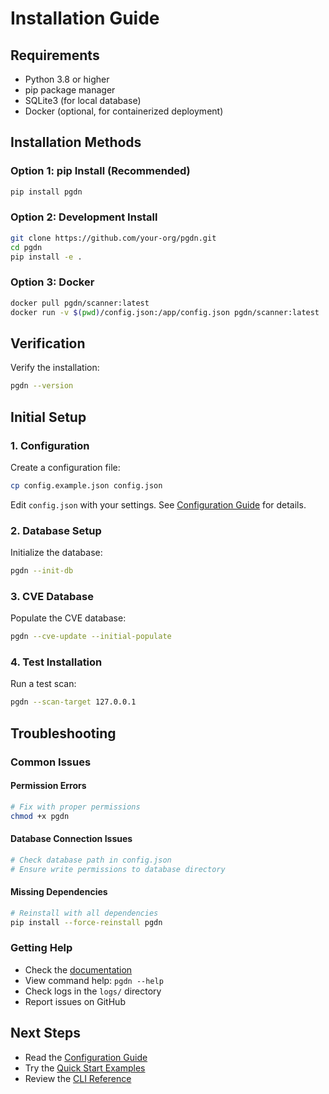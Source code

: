 # Installation Guide

## Requirements

- Python 3.8 or higher
- pip package manager
- SQLite3 (for local database)
- Docker (optional, for containerized deployment)

## Installation Methods

### Option 1: pip Install (Recommended)

```bash
pip install pgdn
```

### Option 2: Development Install

```bash
git clone https://github.com/your-org/pgdn.git
cd pgdn
pip install -e .
```

### Option 3: Docker

```bash
docker pull pgdn/scanner:latest
docker run -v $(pwd)/config.json:/app/config.json pgdn/scanner:latest
```

## Verification

Verify the installation:

```bash
pgdn --version
```

## Initial Setup

### 1. Configuration

Create a configuration file:

```bash
cp config.example.json config.json
```

Edit `config.json` with your settings. See [Configuration Guide](configuration.md) for details.

### 2. Database Setup

Initialize the database:

```bash
pgdn --init-db
```

### 3. CVE Database

Populate the CVE database:

```bash
pgdn --cve-update --initial-populate
```

### 4. Test Installation

Run a test scan:

```bash
pgdn --scan-target 127.0.0.1
```

## Troubleshooting

### Common Issues

#### Permission Errors
```bash
# Fix with proper permissions
chmod +x pgdn
```

#### Database Connection Issues
```bash
# Check database path in config.json
# Ensure write permissions to database directory
```

#### Missing Dependencies
```bash
# Reinstall with all dependencies
pip install --force-reinstall pgdn
```

### Getting Help

- Check the [documentation](README.md)
- View command help: `pgdn --help`
- Check logs in the `logs/` directory
- Report issues on GitHub

## Next Steps

- Read the [Configuration Guide](configuration.md)
- Try the [Quick Start Examples](../examples/)
- Review the [CLI Reference](cli.md)
